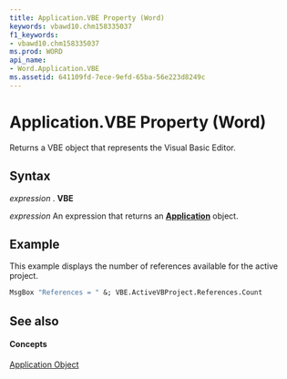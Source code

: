 ```yaml
---
title: Application.VBE Property (Word)
keywords: vbawd10.chm158335037
f1_keywords:
- vbawd10.chm158335037
ms.prod: WORD
api_name:
- Word.Application.VBE
ms.assetid: 641109fd-7ece-9efd-65ba-56e223d8249c
---
```



# Application.VBE Property (Word)

Returns a VBE object that represents the Visual Basic Editor.


## Syntax

 _expression_ . **VBE**

 _expression_ An expression that returns an **[Application](application-object-word.md)** object.


## Example

This example displays the number of references available for the active project.


```vb
MsgBox "References = " &; VBE.ActiveVBProject.References.Count
```


## See also


#### Concepts


[Application Object](application-object-word.md)

